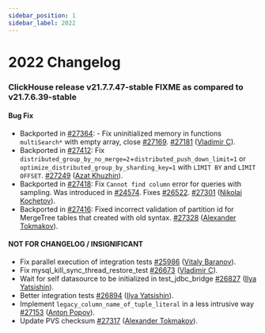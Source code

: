 ```yaml
---
sidebar_position: 1
sidebar_label: 2022
---
```


# 2022 Changelog

### ClickHouse release v21.7.7.47-stable FIXME as compared to v21.7.6.39-stable

#### Bug Fix
* Backported in [#27364](https://github.com/ClickHouse/ClickHouse/issues/27364): - Fix uninitialized memory in functions `multiSearch*` with empty array, close [#27169](https://github.com/ClickHouse/ClickHouse/issues/27169). [#27181](https://github.com/ClickHouse/ClickHouse/pull/27181) ([Vladimir C](https://github.com/vdimir)).
* Backported in [#27412](https://github.com/ClickHouse/ClickHouse/issues/27412): Fix `distributed_group_by_no_merge=2`+`distributed_push_down_limit=1` or `optimize_distributed_group_by_sharding_key=1` with `LIMIT BY` and `LIMIT OFFSET`. [#27249](https://github.com/ClickHouse/ClickHouse/pull/27249) ([Azat Khuzhin](https://github.com/azat)).
* Backported in [#27418](https://github.com/ClickHouse/ClickHouse/issues/27418): Fix `Cannot find column` error for queries with sampling. Was introduced in [#24574](https://github.com/ClickHouse/ClickHouse/issues/24574). Fixes [#26522](https://github.com/ClickHouse/ClickHouse/issues/26522). [#27301](https://github.com/ClickHouse/ClickHouse/pull/27301) ([Nikolai Kochetov](https://github.com/KochetovNicolai)).
* Backported in [#27416](https://github.com/ClickHouse/ClickHouse/issues/27416): Fixed incorrect validation of partition id for MergeTree tables that created with old syntax. [#27328](https://github.com/ClickHouse/ClickHouse/pull/27328) ([Alexander Tokmakov](https://github.com/tavplubix)).

#### NOT FOR CHANGELOG / INSIGNIFICANT

* Fix parallel execution of integration tests [#25986](https://github.com/ClickHouse/ClickHouse/pull/25986) ([Vitaly Baranov](https://github.com/vitlibar)).
* Fix mysql_kill_sync_thread_restore_test [#26673](https://github.com/ClickHouse/ClickHouse/pull/26673) ([Vladimir C](https://github.com/vdimir)).
* Wait for self datasource to be initialized in test_jdbc_bridge [#26827](https://github.com/ClickHouse/ClickHouse/pull/26827) ([Ilya Yatsishin](https://github.com/qoega)).
* Better integration tests [#26894](https://github.com/ClickHouse/ClickHouse/pull/26894) ([Ilya Yatsishin](https://github.com/qoega)).
* Implement `legacy_column_name_of_tuple_literal` in a less intrusive way [#27153](https://github.com/ClickHouse/ClickHouse/pull/27153) ([Anton Popov](https://github.com/CurtizJ)).
* Update PVS checksum [#27317](https://github.com/ClickHouse/ClickHouse/pull/27317) ([Alexander Tokmakov](https://github.com/tavplubix)).


